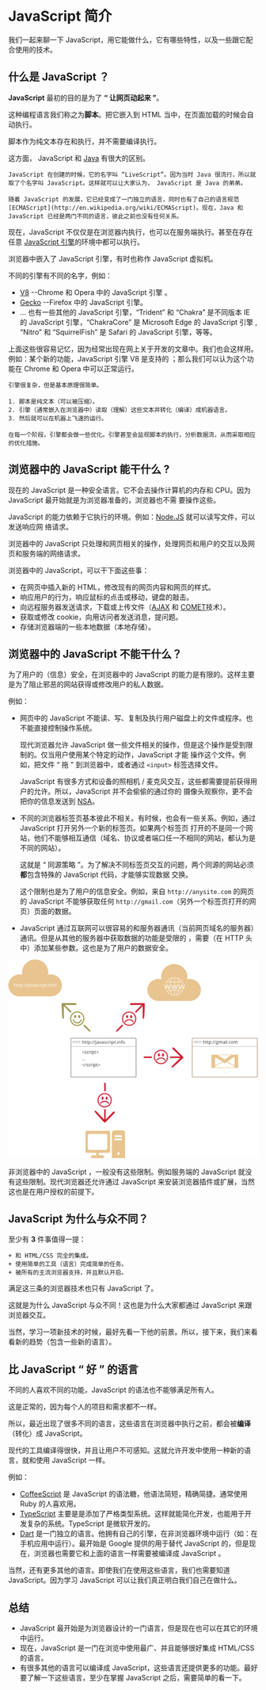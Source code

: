 # JavaScript 简介

我们一起来聊一下 JavaScript，用它能做什么，它有哪些特性，以及一些跟它配合使用的技术。

## 什么是 JavaScript ？

**JavaScript** 最初的目的是为了 **“ 让网页动起来 ”**。

这种编程语言我们称之为**脚本**。把它嵌入到 HTML 当中，在页面加载的时候会自动执行。

脚本作为纯文本存在和执行，并不需要编译执行。

这方面， JavaScript 和 [Java](http://en.wikipedia.org/wiki/Java) 有很大的区别。

```smart header="Why <u>Java</u>Script?"
JavaScript 在创建的时候，它的名字叫 “LiveScript”。因为当时 Java 很流行，所以就取了个名字叫 JavaScript。这样就可以让大家认为， JavaScript 是 Java 的弟弟。

随着 JavaScript 的发展，它已经变成了一门独立的语言，同时也有了自己的语言规范 [ECMAScript](http://en.wikipedia.org/wiki/ECMAScript)。现在，Java 和 JavaScript 已经是两门不同的语言，彼此之前也没有任何关系。
```

现在，JavaScript 不仅仅是在浏览器内执行，也可以在服务端执行。甚至在存在任意 [JavaScript 引擎](https://en.wikipedia.org/wiki/JavaScript_engine)的环境中都可以执行。

浏览器中嵌入了 JavaScript 引擎，有时也称作 JavaScript 虚拟机。

不同的引擎有不同的名字，例如：

* [V8](<https://en.wikipedia.org/wiki/V8_(JavaScript_engine)>) --Chrome 和 Opera 中的 JavaScript 引擎 。
* [Gecko](<https://en.wikipedia.org/wiki/Gecko_(software)>) --Firefox 中的 JavaScript 引擎。
* ... 也有一些其他的 JavaScript 引擎，“Trident” 和 “Chakra” 是不同版本 IE 的 JavaScript 引擎，“ChakraCore” 是 Microsoft
	Edge 的 JavaScript 引擎 , “Nitro” 和 “SquirrelFish” 是 Safari 的 JavaScript 引擎，等等。

上面这些很容易记忆，因为经常出现在网上关于开发的文章中。我们也会这样用。例如：某个新的功能，JavaScript 引擎 V8 是支持的
；那么我们可以认为这个功能在 Chrome 和 Opera 中可以正常运行。

```smart header="How the engines work?"
引擎很复杂，但是基本原理很简单。

1. 脚本是纯文本（可以被压缩）。
2. 引擎（通常嵌入在浏览器中）读取（理解）这些文本并转化（编译）成机器语言。
3. 然后就可以在机器上飞速的运行。

在每一个阶段，引擎都会做一些优化。引擎甚至会监视脚本的执行，分析数据流，从而采取相应的优化措施。
```

## 浏览器中的 JavaScript 能干什么 ?

现在的 JavaScript 是一种安全语言。它不会去操作计算机的内存和 CPU。因为 JavaScript 最开始就是为浏览器准备的，浏览器也不需
要操作这些。

JavaScript 的能力依赖于它执行的环境。例如：[Node.JS](https://wikipedia.org/wiki/Node.js) 就可以读写文件，可以发送响应网
络请求。

浏览器中的 JavaScript 只处理和网页相关的操作，处理网页和用户的交互以及网页和服务端的网络请求。

浏览器中的 JavaScript，可以干下面这些事：

* 在网页中插入新的 HTML，修改现有的网页内容和网页的样式。
* 响应用户的行为，响应鼠标的点击或移动，键盘的敲击。
* 向远程服务器发送请求，下载或上传文件（[AJAX](<https://en.wikipedia.org/wiki/Ajax_(programming)>) 和
	[COMET](<https://en.wikipedia.org/wiki/Comet_(programming)>)技术）。
* 获取或修改 cookie，向用访问者发送消息，提问题。
* 存储浏览器端的一些本地数据（本地存储）。

## 浏览器中的 JavaScript **不**能干什么？

为了用户的（信息）安全，在浏览器中的 JavaScript 的能力是有限的。这样主要是为了阻止邪恶的网站获得或修改用户的私人数据。

例如：

* 网页中的 JavaScript 不能读、写、复制及执行用户磁盘上的文件或程序。也不能直接控制操作系统。

	现代浏览器允许 JavaScript 做一些文件相关的操作，但是这个操作是受到限制的。仅当用户使用某个特定的动作，JavaScript 才能
	操作这个文件。例如，把文件 “ 拖 ” 到浏览器中，或者通过 `<input>` 标签选择文件。

	JavaScript 有很多方式和设备的照相机 / 麦克风交互，这些都需要提前获得用户的允许。所以，JavaScript 并不会偷偷的通过你的
	摄像头观察你，更不会把你的信息发送到 [NSA](https://en.wikipedia.org/wiki/National_Security_Agency)。

- 不同的浏览器标签页基本彼此不相关。有时候，也会有一些关系。例如，通过 JavaScript 打开另外一个新的标签页。如果两个标签页
	打开的不是同一个网站，他们不能够相互通信（域名、协议或者端口任一不相同的网站，都认为是不同的网站）。

	这就是 “ 同源策略 ”。为了解决不同标签页交互的问题，两个同源的网站必须**都**包含特殊的 JavaScript 代码，才能够实现数据
	交换。

	这个限制也是为了用户的信息安全。例如，来自 `http://anysite.com` 的网页的 JavaScript 不能够获取任何
	`http://gmail.com`（另外一个标签页打开的网页）页面的数据。

- JavaScript 通过互联网可以很容易的和服务器通讯（当前网页域名的服务器）通讯。但是从其他的服务器中获取数据的功能是受限的
	，需要（在 HTTP 头中）添加某些参数。这也是为了用户的数据安全。

![](limitations.png)

非浏览器中的 JavaScript ，一般没有这些限制。例如服务端的 JavaScript 就没有这些限制。现代浏览器还允许通过 JavaScript 来安装浏览器插件或扩展，当然这也是在用户授权的前提下。

## JavaScript 为什么与众不同？

至少有 **3** 件事值得一提：

```compare
+ 和 HTML/CSS 完全的集成。
+ 使用简单的工具（语言）完成简单的任务。
+ 被所有的主流浏览器支持，并且默认开启。
```

满足这三条的浏览器技术也只有 JavaScript 了。

这就是为什么 JavaScript 与众不同！这也是为什么大家都通过 JavaScript 来跟浏览器交互。

当然，学习一项新技术的时候，最好先看一下他的前景。所以，接下来，我们来看看新的趋势（包含一些新的语言）。

## 比 JavaScript “ 好 ” 的语言

不同的人喜欢不同的功能，JavaScript 的语法也不能够满足所有人。

这是正常的，因为每个人的项目和需求都不一样。

所以，最近出现了很多不同的语言，这些语言在浏览器中执行之前，都会被**编译**（转化）成 JavaScript。

现代的工具编译得很快，并且让用户不可感知。这就允许开发中使用一种新的语言，就和使用 JavaScript 一样。

例如：

* [CoffeeScript](http://coffeescript.org/) 是 JavaScript 的语法糖，他语法简短，精确简捷。通常使用 Ruby 的人喜欢用。
* [TypeScript](http://www.typescriptlang.org/) 主要是是添加了严格类型系统。这样就能简化开发，也能用于开发复杂的系统。TypeScript 是微软开发的。
* [Dart](https://www.dartlang.org/) 是一门独立的语言。他拥有自己的引擎，在非浏览器环境中运行（如：在手机应用中运行）。最开始是 Google 提供的用于替代 JavaScript 的，但是现在，浏览器也需要它和上面的语言一样需要被编译成 JavaScript 。

当然，还有更多其他的语言。即使我们在使用这些语言，我们也需要知道 JavaScript。因为学习 JavaScript 可以让我们真正明白我们自己在做什么。

## 总结

* JavaScript 最开始是为浏览器设计的一门语言，但是现在也可以在其它的环境中运行。
* 现在，JavaScript 是一门在浏览中使用最广、并且能够很好集成 HTML/CSS 的语言。
* 有很多其他的语言可以编译成 JavaScript，这些语言还提供更多的功能。最好要了解一下这些语言，至少在掌握 JavaScript 之后，需要简单的看一下。
